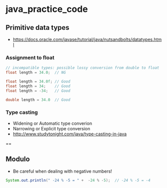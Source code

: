 # java_practice_code

## Primitive data types
- https://docs.oracle.com/javase/tutorial/java/nutsandbolts/datatypes.html

### Assignment to float
```java
// incompatible types: possible lossy conversion from double to float
float length = 34.0;  // NG

float length = 34.0f; // Good
float length = 34;    // Good
float length = -34;   // Good

double length = 34.0  // Good
```

### Type casting
- Widening or Automatic type converion
- Narrowing or Explicit type conversion
- http://www.studytonight.com/java/type-casting-in-java

==

## Modulo
- Be careful when dealing with negative numbers!
```java
System.out.println(" -24 % -5 = " +  -24 % -5);  // -24 % -5 = -4
```



